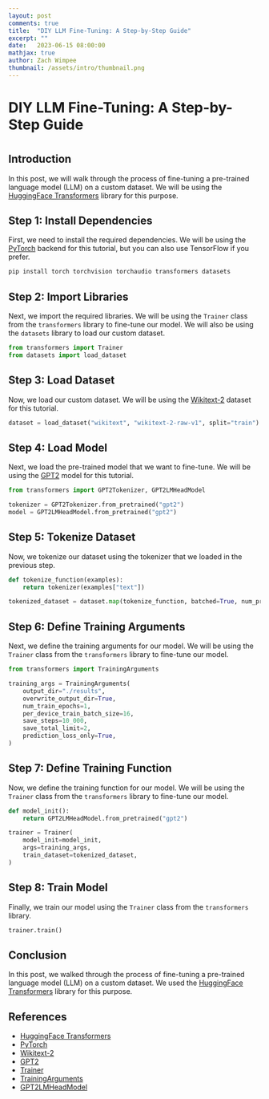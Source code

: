 ```yaml
---
layout: post
comments: true
title:  "DIY LLM Fine-Tuning: A Step-by-Step Guide"
excerpt: ""
date:   2023-06-15 08:00:00
mathjax: true
author: Zach Wimpee
thumbnail: /assets/intro/thumbnail.png
---
```


# DIY LLM Fine-Tuning: A Step-by-Step Guide
# 
## Introduction
In this post, we will walk through the process of fine-tuning a pre-trained language model (LLM) on a custom dataset. We will be using the [HuggingFace Transformers](https://huggingface.co/transformers/) library for this purpose.

## Step 1: Install Dependencies
First, we need to install the required dependencies. We will be using the [PyTorch](https://pytorch.org/) backend for this tutorial, but you can also use TensorFlow if you prefer. 

```bash
pip install torch torchvision torchaudio transformers datasets
``` 

## Step 2: Import Libraries
Next, we import the required libraries. We will be using the `Trainer` class from the `transformers` library to fine-tune our model. We will also be using the `datasets` library to load our custom dataset.

```python
from transformers import Trainer
from datasets import load_dataset
```

## Step 3: Load Dataset
Now, we load our custom dataset. We will be using the [Wikitext-2](https://huggingface.co/datasets/wikitext) dataset for this tutorial. 

```python
dataset = load_dataset("wikitext", "wikitext-2-raw-v1", split="train")
```

## Step 4: Load Model
Next, we load the pre-trained model that we want to fine-tune. We will be using the [GPT2](https://huggingface.co/transformers/model_doc/gpt2.html) model for this tutorial. 

```python
from transformers import GPT2Tokenizer, GPT2LMHeadModel

tokenizer = GPT2Tokenizer.from_pretrained("gpt2")
model = GPT2LMHeadModel.from_pretrained("gpt2")
```

## Step 5: Tokenize Dataset
Now, we tokenize our dataset using the tokenizer that we loaded in the previous step. 

```python
def tokenize_function(examples):
    return tokenizer(examples["text"])

tokenized_dataset = dataset.map(tokenize_function, batched=True, num_proc=4, remove_columns=["text"])
```

## Step 6: Define Training Arguments
Next, we define the training arguments for our model. We will be using the `Trainer` class from the `transformers` library to fine-tune our model. 

```python
from transformers import TrainingArguments

training_args = TrainingArguments(
    output_dir="./results",
    overwrite_output_dir=True,
    num_train_epochs=1,
    per_device_train_batch_size=16,
    save_steps=10_000,
    save_total_limit=2,
    prediction_loss_only=True,
)
```

## Step 7: Define Training Function
Now, we define the training function for our model. We will be using the `Trainer` class from the `transformers` library to fine-tune our model. 

```python
def model_init():
    return GPT2LMHeadModel.from_pretrained("gpt2")

trainer = Trainer(
    model_init=model_init,
    args=training_args,
    train_dataset=tokenized_dataset,
)
```

## Step 8: Train Model
Finally, we train our model using the `Trainer` class from the `transformers` library. 

```python
trainer.train()
```

## Conclusion
In this post, we walked through the process of fine-tuning a pre-trained language model (LLM) on a custom dataset. We used the [HuggingFace Transformers](https://huggingface.co/transformers/) library for this purpose.

## References
- [HuggingFace Transformers](https://huggingface.co/transformers/)
- [PyTorch](https://pytorch.org/)
- [Wikitext-2](https://huggingface.co/datasets/wikitext)
- [GPT2](https://huggingface.co/transformers/model_doc/gpt2.html)
- [Trainer](https://huggingface.co/transformers/main_classes/trainer.html)
- [TrainingArguments](https://huggingface.co/transformers/main_classes/trainer.html#transformers.TrainingArguments)
- [GPT2LMHeadModel](https://huggingface.co/transformers/model_doc/gpt2.html#gpt2lmheadmodel)